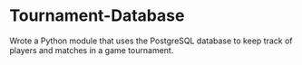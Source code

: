 # Tournament-Database
Wrote a Python module that uses the PostgreSQL database to keep track of players and matches in a game tournament.
